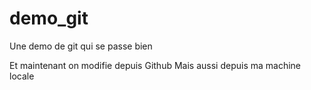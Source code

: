 # demo_git
Une demo de git qui se passe bien

Et maintenant on modifie depuis Github
Mais aussi depuis ma machine locale
